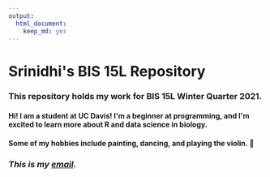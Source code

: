 ```yaml
---
output: 
  html_document: 
    keep_md: yes
---
```

# **Srinidhi's BIS 15L Repository**

### This repository holds my work for BIS 15L Winter Quarter 2021.

#### Hi! I am a student at UC Davis! I'm a beginner at programming, and I'm excited to learn more about R and data science in biology.

#### Some of my hobbies include painting, dancing, and playing the violin. 🎻 

### _This is my [email](mailto:sriviswanathan@ucdavis.edu)._